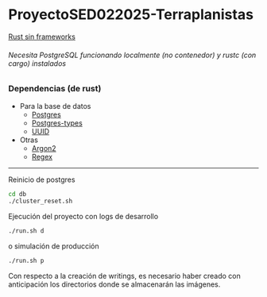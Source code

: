 # ProyectoSED022025-Terraplanistas

[Rust sin frameworks](https://doc.rust-lang.org/stable/)
###### Necesita PostgreSQL funcionando localmente (no contenedor) y rustc (con cargo) instalados

### Dependencias (de rust)
+ Para la base de datos
  + [Postgres](https://docs.rs/postgres/latest/postgres/)
  + [Postgres-types](https://docs.rs/postgres-types/latest/postgres_types/)
  + [UUID](https://docs.rs/uuid/latest/uuid/)
+ Otras
  + [Argon2](https://docs.rs/argon2/latest/argon2/)
  + [Regex](https://docs.rs/regex/latest/regex/)

---

Reinicio de postgres
```bash
cd db
./cluster_reset.sh
```

Ejecución del proyecto con logs de desarrollo
```bash
./run.sh d
```
o simulación de producción
```bash
./run.sh p
```

Con respecto a la creación de writings, es necesario haber creado con anticipación los directorios donde se almacenarán las imágenes. 